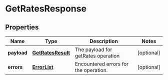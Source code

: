 
# GetRatesResponse

## Properties
Name | Type | Description | Notes
------------ | ------------- | ------------- | -------------
**payload** | [**GetRatesResult**](GetRatesResult.md) | The payload for getRates operation |  [optional]
**errors** | [**ErrorList**](ErrorList.md) | Encountered errors for the operation. |  [optional]



